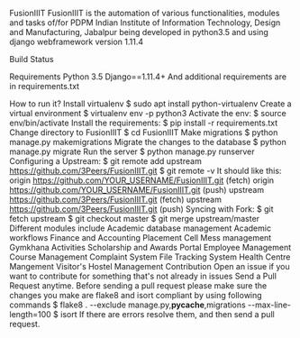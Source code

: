 FusionIIIT
FusionIIIT is the automation of various functionalities, modules and tasks of/for PDPM Indian Institute of Information Technology, Design and Manufacturing, Jabalpur being developed in python3.5 and using django webframework version 1.11.4

Build Status

Requirements
Python 3.5
Django==1.11.4+
And additional requirements are in requirements.txt

How to run it?
Install virtualenv $ sudo apt install python-virtualenv
Create a virtual environment $ virtualenv env -p python3
Activate the env: $ source env/bin/activate
Install the requirements: $ pip install -r requirements.txt
Change directory to FusionIIIT $ cd FusionIIIT
Make migrations $ python manage.py makemigrations
Migrate the changes to the database $ python manage.py migrate
Run the server $ python manage.py runserver
Configuring a Upstream:
$ git remote add upstream https://github.com/3Peers/FusionIIIT.git
$ git remote -v
It should like this:
origin https://github.com/YOUR_USERNAME/FusionIIIT.git (fetch)
origin https://github.com/YOUR_USERNAME/FusionIIIT.git (push)
upstream https://github.com/3Peers/FusionIIIT.git (fetch)
upstream https://github.com/3Peers/FusionIIIT.git (push)
Syncing with Fork:
$ git fetch upstream
$ git checkout master
$ git merge upstream/master
Different modules include
Academic database management
Academic workflows
Finance and Accounting
Placement Cell
Mess management
Gymkhana Activities
Scholarship and Awards Portal
Employee Management
Course Management
Complaint System
File Tracking System
Health Centre Mangement
Visitor's Hostel Management
Contribution
Open an issue if you want to contribute for something that's not already in issues
Send a Pull Request anytime.
Before sending a pull request please make sure the changes you make are flake8 and isort compliant by using following commands
$ flake8 . --exclude manage.py,__pycache__,migrations --max-line-length=100
$ isort
If there are errors resolve them, and then send a pull request.

